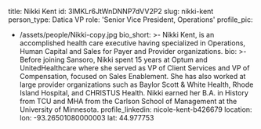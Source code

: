 title: Nikki Kent
id: 3lMKLr6JtWnDNNP7dVV2P2
slug: nikki-kent
person_type: Datica VP
role: 'Senior Vice President, Operations'
profile_pic:
  - /assets/people/Nikki-copy.jpg
bio_short: >-
  Nikki Kent, is an accomplished health care executive having specialized in
  Operations, Human Capital and Sales for Payer and Provider organizations. 
bio: >-
  Before joining Sansoro, Nikki spent 15 years at Optum and UnitedHealthcare
  where she served as VP of Client Services and VP of Compensation, focused on
  Sales Enablement. She has also worked at large provider organizations such as
  Baylor Scott & White Health, Rhode Island Hospital, and CHRISTUS Health. Nikki
  earned her B.A. in History from TCU and MHA from the Carlson School of
  Management at the University of Minnesota.
profile_linkedin: nicole-kent-b426679
location:
  lon: -93.26501080000003
  lat: 44.977753
